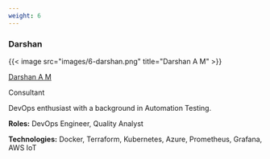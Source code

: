 ```yaml
---
weight: 6
---
```


### Darshan

{{< image src="images/6-darshan.png" title="Darshan A M" >}}

[Darshan A M](https://www.linkedin.com/in/darshan-a-m-a54484a3/)

Consultant

DevOps enthusiast with a background in Automation Testing.

**Roles:** DevOps Engineer, Quality Analyst

**Technologies:** Docker, Terraform, Kubernetes, Azure, Prometheus, Grafana, AWS IoT
